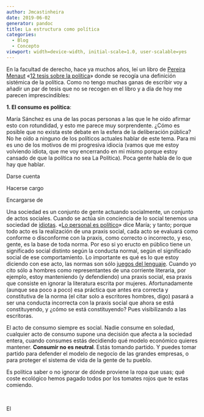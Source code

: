 ```yaml
---
author: Jmcastinheira
date: 2019-06-02
generator: pandoc
title: La estructura como política
categories:
  - Blog
  - Concepto
viewport: width=device-width, initial-scale=1.0, user-scalable=yes
---
```




En la facultad de derecho, hace ya muchos años, leí un libro de [Pereira
Menaut](https://gl.wikipedia.org/wiki/Antonio-Carlos_Pereira_Menaut)
«[12 tesis sobre la
política](https://archivos.juridicas.unam.mx/www/bjv/libros/1/12/tc.pdf)»
donde se recogía una definición sistémica de la política. Como no tengo
muchas ganas de escribir voy a añadir un par de tesis que no se recogen
en el libro y a día de hoy me parecen imprescindibles:

**1. El consumo es política**:

María Sánchez es una de las pocas personas a las que le he oído afirmar
esto con rotundidad, y esto me parece muy sorprendente. ¿Cómo es posible
que no exista este debate en la esfera de la deliberación pública? No he
oído a ninguno de los políticos actuales hablar de este tema. Para mi es
uno de los motivos de mi progresiva idiocia (vamos que me estoy
volviendo idiota, que me voy encerrando en mi mismo porque estoy cansado
de que la política no sea La Política). Poca gente habla de lo que hay
que hablar.

Darse cuenta

Hacerse cargo

Encargarse de

Una sociedad es un conjunto de gente actuando socialmente, un conjunto
de actos sociales. Cuando se actúa sin conciencia de lo social tenemos
una sociedad de [idiotas](http://etimologias.dechile.net/?idiota). «[Lo
personal es
político](https://es.wikipedia.org/wiki/Lo_personal_es_pol%C3%ADtico)»
dice María; y tanto; porque todo acto es la realización de una praxis
social, cada acto se evaluará como conforme o disconforme con la praxis,
como correcto o incorrecto, y eso, gente, es la base de toda norma. Por
eso si yo eructo en público tiene un significado social distinto según
la conducta normal, según el significado social de ese comportamiento.
Lo importante es qué es lo que estoy diciendo con ese acto, las normas
son sólo [juegos del
lenguaje](https://es.wikipedia.org/wiki/Juego_del_lenguaje_(filosof%C3%ADa)).
Cuando yo cito sólo a hombres como representantes de una corriente
literaria, por ejemplo, estoy manteniendo (y defendiendo) una praxis
social, esa praxis que consiste en ignorar la literatura escrita por
mujeres. Afortunadamente (aunque sea poco a poco) esa práctica que antes
era correcta y constitutiva de la norma (el citar solo a escritores
hombres, digo) pasará a ser una conducta incorrecta con la praxis social
que ahora se está constituyendo, y ¿cómo se está constituyendo? Pues
visibilizando a las escritoras.

El acto de consumo siempre es social. Nadie consume en soledad,
cualquier acto de consumo supone una decisión que afecta a la sociedad
entera, cuando consumes estás decidiendo qué modelo económico quieres
mantener. **Consumir no es neutral**. Estás tomando partido. Y puedes
tomar partido para defender el modelo de negocio de las grandes
empresas, o para proteger el sistema de vida de la gente de tu pueblo.

Es política saber o no ignorar de dónde proviene la ropa que usas; qué
coste ecológico hemos pagado todos por los tomates rojos que te estas
comiendo.

 

El
